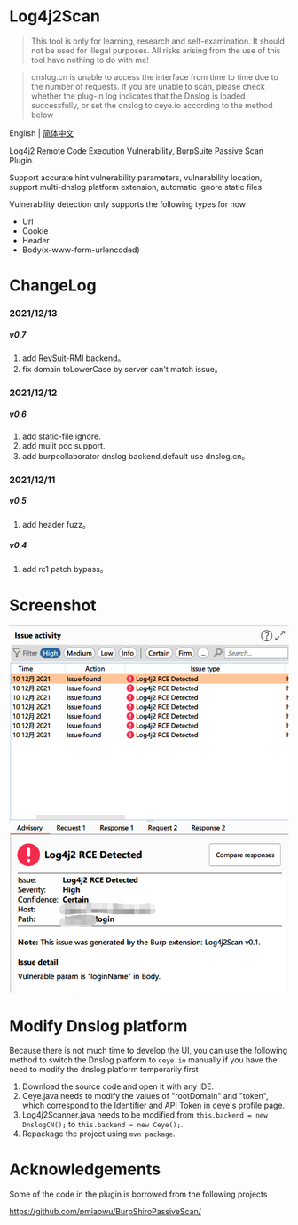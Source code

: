 # Log4j2Scan

> This tool is only for learning, research and self-examination. It should not be used for illegal purposes. All risks arising from the use of this tool have nothing to do with me!

> dnslog.cn is unable to access the interface from time to time due to the number of requests. If you are unable to scan, please check whether the plug-in log indicates that the Dnslog is loaded successfully, or set the dnslog to ceye.io according to the method below

English | [简体中文](./README-zh_CN.md)

Log4j2 Remote Code Execution Vulnerability, BurpSuite Passive Scan Plugin.

Support accurate hint vulnerability parameters, vulnerability location, support multi-dnslog platform extension, automatic ignore static files.

Vulnerability detection only supports the following types for now
- Url
- Cookie
- Header
- Body(x-www-form-urlencoded)

# ChangeLog
### 2021/12/13
##### v0.7
1. add [RevSuit](https://github.com/Li4n0/revsuit/)-RMI backend。
2. fix domain toLowerCase by server can't match issue。
### 2021/12/12
##### v0.6
1. add static-file ignore.
2. add mulit poc support.
3. add burpcollaborator dnslog backend,default use dnslog.cn。
### 2021/12/11
##### v0.5
1. add header fuzz。
##### v0.4
1. add rc1 patch bypass。

# Screenshot

![](screenshots/detected.png)


# Modify Dnslog platform

Because there is not much time to develop the UI, you can use the following method to switch the Dnslog platform to `ceye.io` manually if you have the need to modify the dnslog platform temporarily first

1. Download the source code and open it with any IDE.
2. Ceye.java needs to modify the values of "rootDomain" and "token", which correspond to the Identifier and API Token in ceye's profile page.
3. Log4j2Scanner.java needs to be modified from `this.backend = new DnslogCN();` to `this.backend = new Ceye();`.
4. Repackage the project using `mvn package`.

# Acknowledgements
Some of the code in the plugin is borrowed from the following projects

https://github.com/pmiaowu/BurpShiroPassiveScan/
